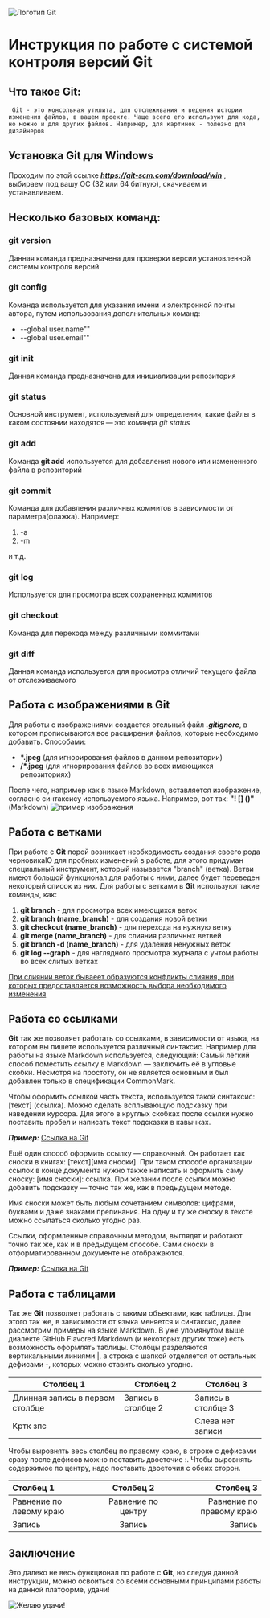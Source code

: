 ![Логотип Git](logo.jpeg)
# **Инструкция по работе с системой контроля версий Git**

## **Что такое Git:**

     Git - это консольная утилита, для отслеживания и ведения истории изменения файлов, в вашем проекте. Чаще всего его используют для кода, но можно и для других файлов. Например, для картинок - полезно для дизайнеров

## **Установка Git для Windows**

 Проходим по этой ссылке ***https://git-scm.com/download/win*** , выбираем под вашу ОС (32 или 64 битную), скачиваем и устанавливаем.

## **Несколько базовых команд:**

### **git version**

Данная команда  предназначена для проверки версии установленной системы контроля версий

### **git config**

 Команда используется для указания имени и электронной почты автора, путем использования дополнительных команд:
* --global user.name""
* --global user.email""

### **git init**

Данная команда предназначена для инициализации репозитория

### **git status**

Основной инструмент, используемый для определения, какие файлы в каком состоянии
находятся — это команда *git status*

### **git add**

Команда __git add__ используется для добавления нового или измененного файла в репозиторий

### **git commit**

Команда для добавления различных коммитов в зависимости от параметра(флажка). Например:
1. -a
2. -m

и т.д.

### **git log**

Используется для просмотра всех сохраненных коммитов

### **git checkout**

Команда для перехода между различными коммитами

### **git diff**

Данная команда используется для просмотра отличий текущего файла от отслеживаемого

## **Работа с изображениями в Git**

Для работы с изображениями создается отельный файл **_.gitignore_**, в котором прописываются все расширения файлов, которые необходимо добавить. Способами:
* __*.jpeg__ (для игнорирования файлов в данном репозитории)
* __/*.jpeg__ (для игнорирования файлов во всех имеющихся репозиториях)

После чего, например как в языке Markdown, вставляется изображение, согласно синтаксису используемого языка. Например, вот так: **"! [] ()"** (Markdown)
![пример изображения](image1.png)

## **Работа с ветками**

При работе с **Git** порой возникает необходимость создания своего рода черновикаЮ для пробных изменений в работе, для этого придуман специальный инструмент, который называется "branch" (ветка). Ветви имеют большой функционал для работы с ними, далее будет переведен некоторый список из них.
Для работы с ветками в **Git** используют такие команды, как:
1. **git branch** - для просмотра всех имеющихся веток
2. **git branch (name_branch)** - для создания новой ветки
3. **git checkout (name_branch)** - для перехода на нужную ветку
4. **git merge (name_branch)** - для слияния различных ветвей
5. **git branch -d (name_branch)** - для удаления ненужных веток
6. **git log --graph** - для наглядного просмотра журнала с учтом работы во всех слитых ветках

<u>При слиянии веток бываеет образуются конфликты слияния, при которых предоставляется возможность выбора необходимого изменения</u>
 
 ## **Работа со ссылками**

  **Git** так же позволяет работать со ссылками, в зависимости от языка, на котором вы пишете используется различный синтаксис. Например для работы на языке Markdown используется, следующий: Самый лёгкий способ поместить ссылку в Markdown — заключить её в угловые скобки. Несмотря на простоту, он не является основным и был добавлен только в спецификации CommonMark.

  Чтобы оформить ссылкой часть текста, используется такой синтаксис: [текст] (ссылка). Можно сделать всплывающую подсказку при наведении курсора. Для этого в круглых скобках после ссылки нужно поставить пробел и написать текст подсказки в кавычках.

  ***Пример:*** [Ссылка на Git](https://git-scm.com/)

  Ещё один способ оформить ссылку — справочный. Он работает как сноски в книгах: [текст][имя сноски]. При таком способе организации ссылок в конце документа нужно также написать и оформить саму сноску: [имя сноски]: ссылка. При желании после ссылки можно добавить подсказку — точно так же, как в предыдущем методе.

Имя сноски может быть любым сочетанием символов: цифрами, буквами и даже знаками препинания. На одну и ту же сноску в тексте можно ссылаться сколько угодно раз.

Ссылки, оформленные справочным методом, выглядят и работают точно так же, как и в предыдущем способе. Сами сноски в отформатированном документе не отображаются.

***Пример:*** [Ссылка на Git][Пример справочной ссылки]

 ## **Работа с таблицами**

 Так же **Git** позволяет работать с такими объектами, как таблицы. Для этого так же, в зависимости от языка меняется и синтаксис, далее рассмотрим примеры на языке Markdown. В уже упомянутом выше диалекте GitHub Flavored Markdown (и некоторых других тоже) есть возможность оформлять таблицы. Столбцы разделяются вертикальными линиями |, а строка с шапкой отделяется от остальных дефисами -, которых можно ставить сколько угодно.

|Столбец 1|Столбец 2|Столбец 3|
|-|--------|---|
|Длинная запись в первом столбце|Запись в столбце 2|Запись в столбце 3|
|Кртк зпс| |Слева нет записи|

Чтобы выровнять весь столбец по правому краю, в строке с дефисами сразу после дефисов можно поставить двоеточие :. Чтобы выровнять содержимое по центру, надо поставить двоеточия с обеих сторон.

|Столбец 1|Столбец 2|Столбец 3|
|:-|:-:|-:|
|Равнение по левому краю|Равнение по центру|Равнение по правому краю|
|Запись|Запись|Запись|


## **Заключение**

Это далеко не весь функционал по работе с **Git**, но следуя данной инструкции, можно освоиться со всеми основными принципами работы на данной платформе, удачи!

![Желаю удачи!](Lucky.jpeg)

 [Пример справочной ссылки]:https://git-scm.com/
